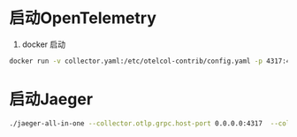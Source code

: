# 启动OpenTelemetry

1. docker 启动

```bash
docker run -v collector.yaml:/etc/otelcol-contrib/config.yaml -p 4317:4317 -p 4318:4318 otel/opentelemetry-collector-contrib:latest otel
```

# 启动Jaeger

```bash
./jaeger-all-in-one --collector.otlp.grpc.host-port 0.0.0.0:4317  --collector.otlp.http.host-port 0.0.0.0:4318
```